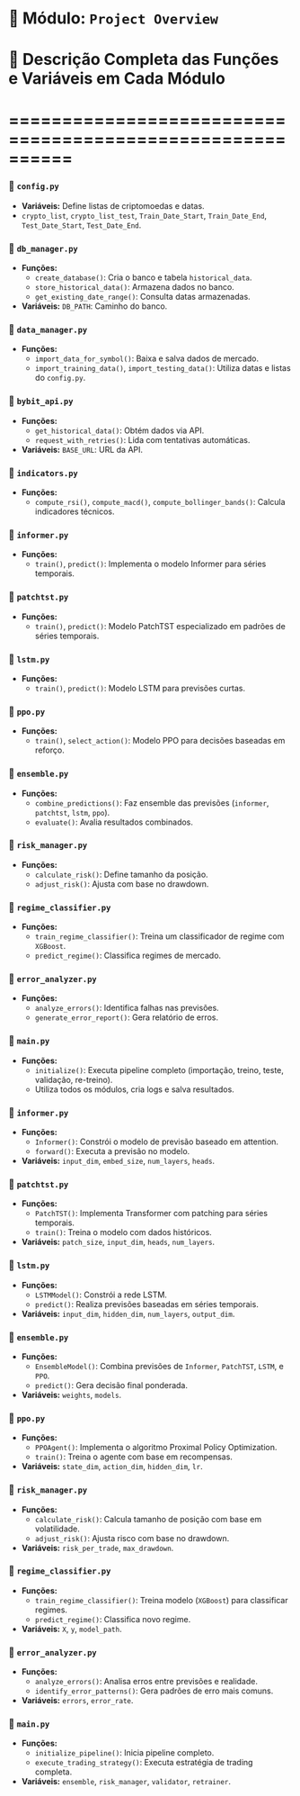 # 📂 Módulo: `Project Overview`
# 🚀 Descrição Completa das Funções e Variáveis em Cada Módulo
# ==========================================================

### 📁 `config.py`
- **Variáveis:** Define listas de criptomoedas e datas.
- `crypto_list`, `crypto_list_test`, `Train_Date_Start`, `Train_Date_End`, `Test_Date_Start`, `Test_Date_End`.

### 📁 `db_manager.py`
- **Funções:**
  - `create_database()`: Cria o banco e tabela `historical_data`.
  - `store_historical_data()`: Armazena dados no banco.
  - `get_existing_date_range()`: Consulta datas armazenadas.
- **Variáveis:** `DB_PATH`: Caminho do banco.

### 📁 `data_manager.py`
- **Funções:**
  - `import_data_for_symbol()`: Baixa e salva dados de mercado.
  - `import_training_data()`, `import_testing_data()`: Utiliza datas e listas do `config.py`.

### 📁 `bybit_api.py`
- **Funções:**
  - `get_historical_data()`: Obtém dados via API.
  - `request_with_retries()`: Lida com tentativas automáticas.
- **Variáveis:** `BASE_URL`: URL da API.

### 📁 `indicators.py`
- **Funções:**
  - `compute_rsi()`, `compute_macd()`, `compute_bollinger_bands()`: Calcula indicadores técnicos.

### 📁 `informer.py`
- **Funções:**
  - `train()`, `predict()`: Implementa o modelo Informer para séries temporais.

### 📁 `patchtst.py`
- **Funções:**
  - `train()`, `predict()`: Modelo PatchTST especializado em padrões de séries temporais.

### 📁 `lstm.py`
- **Funções:**
  - `train()`, `predict()`: Modelo LSTM para previsões curtas.

### 📁 `ppo.py`
- **Funções:**
  - `train()`, `select_action()`: Modelo PPO para decisões baseadas em reforço.

### 📁 `ensemble.py`
- **Funções:**
  - `combine_predictions()`: Faz ensemble das previsões (`informer`, `patchtst`, `lstm`, `ppo`).
  - `evaluate()`: Avalia resultados combinados.

### 📁 `risk_manager.py`
- **Funções:**
  - `calculate_risk()`: Define tamanho da posição.
  - `adjust_risk()`: Ajusta com base no drawdown.

### 📁 `regime_classifier.py`
- **Funções:**
  - `train_regime_classifier()`: Treina um classificador de regime com `XGBoost`.
  - `predict_regime()`: Classifica regimes de mercado.

### 📁 `error_analyzer.py`
- **Funções:**
  - `analyze_errors()`: Identifica falhas nas previsões.
  - `generate_error_report()`: Gera relatório de erros.

### 📁 `main.py`
- **Funções:**
  - `initialize()`: Executa pipeline completo (importação, treino, teste, validação, re-treino).
  - Utiliza todos os módulos, cria logs e salva resultados.

### 📁 `informer.py`
- **Funções:**
  - `Informer()`: Constrói o modelo de previsão baseado em attention.
  - `forward()`: Executa a previsão no modelo.
- **Variáveis:** `input_dim`, `embed_size`, `num_layers`, `heads`.

### 📁 `patchtst.py`
- **Funções:**
  - `PatchTST()`: Implementa Transformer com patching para séries temporais.
  - `train()`: Treina o modelo com dados históricos.
- **Variáveis:** `patch_size`, `input_dim`, `heads`, `num_layers`.

### 📁 `lstm.py`
- **Funções:**
  - `LSTMModel()`: Constrói a rede LSTM.
  - `predict()`: Realiza previsões baseadas em séries temporais.
- **Variáveis:** `input_dim`, `hidden_dim`, `num_layers`, `output_dim`.

### 📁 `ensemble.py`
- **Funções:**
  - `EnsembleModel()`: Combina previsões de `Informer`, `PatchTST`, `LSTM`, e `PPO`.
  - `predict()`: Gera decisão final ponderada.
- **Variáveis:** `weights`, `models`.

### 📁 `ppo.py`
- **Funções:**
  - `PPOAgent()`: Implementa o algoritmo Proximal Policy Optimization.
  - `train()`: Treina o agente com base em recompensas.
- **Variáveis:** `state_dim`, `action_dim`, `hidden_dim`, `lr`.

### 📁 `risk_manager.py`
- **Funções:**
  - `calculate_risk()`: Calcula tamanho de posição com base em volatilidade.
  - `adjust_risk()`: Ajusta risco com base no drawdown.
- **Variáveis:** `risk_per_trade`, `max_drawdown`.

### 📁 `regime_classifier.py`
- **Funções:**
  - `train_regime_classifier()`: Treina modelo (`XGBoost`) para classificar regimes.
  - `predict_regime()`: Classifica novo regime.
- **Variáveis:** `X`, `y`, `model_path`.

### 📁 `error_analyzer.py`
- **Funções:**
  - `analyze_errors()`: Analisa erros entre previsões e realidade.
  - `identify_error_patterns()`: Gera padrões de erro mais comuns.
- **Variáveis:** `errors`, `error_rate`.

### 📁 `main.py`
- **Funções:**
  - `initialize_pipeline()`: Inicia pipeline completo.
  - `execute_trading_strategy()`: Executa estratégia de trading completa.
- **Variáveis:** `ensemble`, `risk_manager`, `validator`, `retrainer`.
